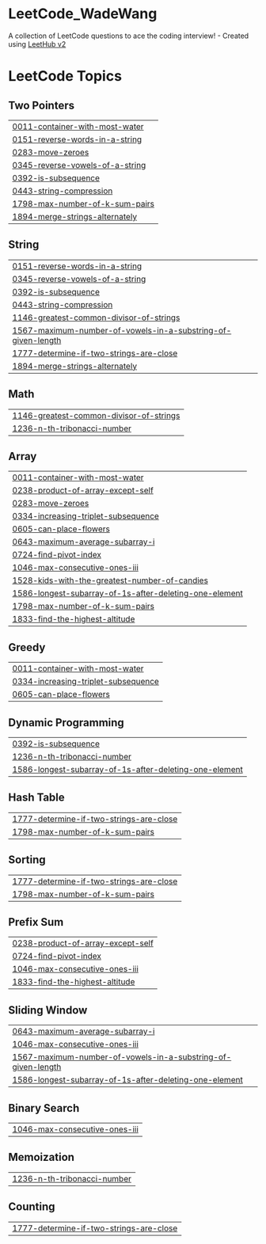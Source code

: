 # LeetCode_WadeWang
A collection of LeetCode questions to ace the coding interview! - Created using [LeetHub v2](https://github.com/arunbhardwaj/LeetHub-2.0)

<!---LeetCode Topics Start-->
# LeetCode Topics
## Two Pointers
|  |
| ------- |
| [0011-container-with-most-water](https://github.com/WadeWang08/LeetCode_WadeWang/tree/master/0011-container-with-most-water) |
| [0151-reverse-words-in-a-string](https://github.com/WadeWang08/LeetCode_WadeWang/tree/master/0151-reverse-words-in-a-string) |
| [0283-move-zeroes](https://github.com/WadeWang08/LeetCode_WadeWang/tree/master/0283-move-zeroes) |
| [0345-reverse-vowels-of-a-string](https://github.com/WadeWang08/LeetCode_WadeWang/tree/master/0345-reverse-vowels-of-a-string) |
| [0392-is-subsequence](https://github.com/WadeWang08/LeetCode_WadeWang/tree/master/0392-is-subsequence) |
| [0443-string-compression](https://github.com/WadeWang08/LeetCode_WadeWang/tree/master/0443-string-compression) |
| [1798-max-number-of-k-sum-pairs](https://github.com/WadeWang08/LeetCode_WadeWang/tree/master/1798-max-number-of-k-sum-pairs) |
| [1894-merge-strings-alternately](https://github.com/WadeWang08/LeetCode_WadeWang/tree/master/1894-merge-strings-alternately) |
## String
|  |
| ------- |
| [0151-reverse-words-in-a-string](https://github.com/WadeWang08/LeetCode_WadeWang/tree/master/0151-reverse-words-in-a-string) |
| [0345-reverse-vowels-of-a-string](https://github.com/WadeWang08/LeetCode_WadeWang/tree/master/0345-reverse-vowels-of-a-string) |
| [0392-is-subsequence](https://github.com/WadeWang08/LeetCode_WadeWang/tree/master/0392-is-subsequence) |
| [0443-string-compression](https://github.com/WadeWang08/LeetCode_WadeWang/tree/master/0443-string-compression) |
| [1146-greatest-common-divisor-of-strings](https://github.com/WadeWang08/LeetCode_WadeWang/tree/master/1146-greatest-common-divisor-of-strings) |
| [1567-maximum-number-of-vowels-in-a-substring-of-given-length](https://github.com/WadeWang08/LeetCode_WadeWang/tree/master/1567-maximum-number-of-vowels-in-a-substring-of-given-length) |
| [1777-determine-if-two-strings-are-close](https://github.com/WadeWang08/LeetCode_WadeWang/tree/master/1777-determine-if-two-strings-are-close) |
| [1894-merge-strings-alternately](https://github.com/WadeWang08/LeetCode_WadeWang/tree/master/1894-merge-strings-alternately) |
## Math
|  |
| ------- |
| [1146-greatest-common-divisor-of-strings](https://github.com/WadeWang08/LeetCode_WadeWang/tree/master/1146-greatest-common-divisor-of-strings) |
| [1236-n-th-tribonacci-number](https://github.com/WadeWang08/LeetCode_WadeWang/tree/master/1236-n-th-tribonacci-number) |
## Array
|  |
| ------- |
| [0011-container-with-most-water](https://github.com/WadeWang08/LeetCode_WadeWang/tree/master/0011-container-with-most-water) |
| [0238-product-of-array-except-self](https://github.com/WadeWang08/LeetCode_WadeWang/tree/master/0238-product-of-array-except-self) |
| [0283-move-zeroes](https://github.com/WadeWang08/LeetCode_WadeWang/tree/master/0283-move-zeroes) |
| [0334-increasing-triplet-subsequence](https://github.com/WadeWang08/LeetCode_WadeWang/tree/master/0334-increasing-triplet-subsequence) |
| [0605-can-place-flowers](https://github.com/WadeWang08/LeetCode_WadeWang/tree/master/0605-can-place-flowers) |
| [0643-maximum-average-subarray-i](https://github.com/WadeWang08/LeetCode_WadeWang/tree/master/0643-maximum-average-subarray-i) |
| [0724-find-pivot-index](https://github.com/WadeWang08/LeetCode_WadeWang/tree/master/0724-find-pivot-index) |
| [1046-max-consecutive-ones-iii](https://github.com/WadeWang08/LeetCode_WadeWang/tree/master/1046-max-consecutive-ones-iii) |
| [1528-kids-with-the-greatest-number-of-candies](https://github.com/WadeWang08/LeetCode_WadeWang/tree/master/1528-kids-with-the-greatest-number-of-candies) |
| [1586-longest-subarray-of-1s-after-deleting-one-element](https://github.com/WadeWang08/LeetCode_WadeWang/tree/master/1586-longest-subarray-of-1s-after-deleting-one-element) |
| [1798-max-number-of-k-sum-pairs](https://github.com/WadeWang08/LeetCode_WadeWang/tree/master/1798-max-number-of-k-sum-pairs) |
| [1833-find-the-highest-altitude](https://github.com/WadeWang08/LeetCode_WadeWang/tree/master/1833-find-the-highest-altitude) |
## Greedy
|  |
| ------- |
| [0011-container-with-most-water](https://github.com/WadeWang08/LeetCode_WadeWang/tree/master/0011-container-with-most-water) |
| [0334-increasing-triplet-subsequence](https://github.com/WadeWang08/LeetCode_WadeWang/tree/master/0334-increasing-triplet-subsequence) |
| [0605-can-place-flowers](https://github.com/WadeWang08/LeetCode_WadeWang/tree/master/0605-can-place-flowers) |
## Dynamic Programming
|  |
| ------- |
| [0392-is-subsequence](https://github.com/WadeWang08/LeetCode_WadeWang/tree/master/0392-is-subsequence) |
| [1236-n-th-tribonacci-number](https://github.com/WadeWang08/LeetCode_WadeWang/tree/master/1236-n-th-tribonacci-number) |
| [1586-longest-subarray-of-1s-after-deleting-one-element](https://github.com/WadeWang08/LeetCode_WadeWang/tree/master/1586-longest-subarray-of-1s-after-deleting-one-element) |
## Hash Table
|  |
| ------- |
| [1777-determine-if-two-strings-are-close](https://github.com/WadeWang08/LeetCode_WadeWang/tree/master/1777-determine-if-two-strings-are-close) |
| [1798-max-number-of-k-sum-pairs](https://github.com/WadeWang08/LeetCode_WadeWang/tree/master/1798-max-number-of-k-sum-pairs) |
## Sorting
|  |
| ------- |
| [1777-determine-if-two-strings-are-close](https://github.com/WadeWang08/LeetCode_WadeWang/tree/master/1777-determine-if-two-strings-are-close) |
| [1798-max-number-of-k-sum-pairs](https://github.com/WadeWang08/LeetCode_WadeWang/tree/master/1798-max-number-of-k-sum-pairs) |
## Prefix Sum
|  |
| ------- |
| [0238-product-of-array-except-self](https://github.com/WadeWang08/LeetCode_WadeWang/tree/master/0238-product-of-array-except-self) |
| [0724-find-pivot-index](https://github.com/WadeWang08/LeetCode_WadeWang/tree/master/0724-find-pivot-index) |
| [1046-max-consecutive-ones-iii](https://github.com/WadeWang08/LeetCode_WadeWang/tree/master/1046-max-consecutive-ones-iii) |
| [1833-find-the-highest-altitude](https://github.com/WadeWang08/LeetCode_WadeWang/tree/master/1833-find-the-highest-altitude) |
## Sliding Window
|  |
| ------- |
| [0643-maximum-average-subarray-i](https://github.com/WadeWang08/LeetCode_WadeWang/tree/master/0643-maximum-average-subarray-i) |
| [1046-max-consecutive-ones-iii](https://github.com/WadeWang08/LeetCode_WadeWang/tree/master/1046-max-consecutive-ones-iii) |
| [1567-maximum-number-of-vowels-in-a-substring-of-given-length](https://github.com/WadeWang08/LeetCode_WadeWang/tree/master/1567-maximum-number-of-vowels-in-a-substring-of-given-length) |
| [1586-longest-subarray-of-1s-after-deleting-one-element](https://github.com/WadeWang08/LeetCode_WadeWang/tree/master/1586-longest-subarray-of-1s-after-deleting-one-element) |
## Binary Search
|  |
| ------- |
| [1046-max-consecutive-ones-iii](https://github.com/WadeWang08/LeetCode_WadeWang/tree/master/1046-max-consecutive-ones-iii) |
## Memoization
|  |
| ------- |
| [1236-n-th-tribonacci-number](https://github.com/WadeWang08/LeetCode_WadeWang/tree/master/1236-n-th-tribonacci-number) |
## Counting
|  |
| ------- |
| [1777-determine-if-two-strings-are-close](https://github.com/WadeWang08/LeetCode_WadeWang/tree/master/1777-determine-if-two-strings-are-close) |
<!---LeetCode Topics End-->